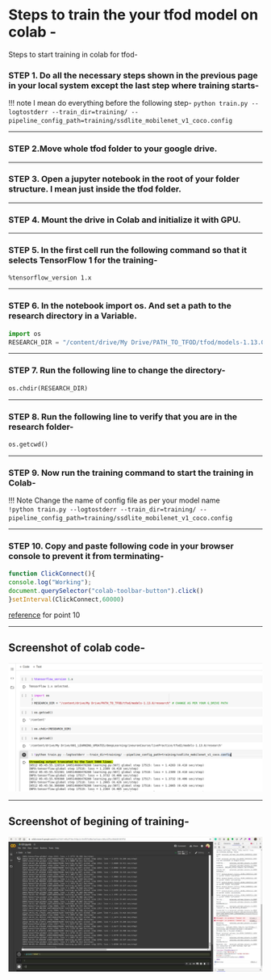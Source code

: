 # Steps to train the your tfod model on colab - 

Steps to start training in colab for tfod-

### STEP 1. Do all the necessary steps shown in the previous page in your local system except the last step where training starts-

!!! note
    I mean do everything before the following step-
    ```
    python train.py --logtostderr --train_dir=training/ --pipeline_config_path=training/ssdlite_mobilenet_v1_coco.config
    ```

---

### STEP 2.Move whole tfod folder to your google drive.

---

### STEP 3. Open a jupyter notebook in the root of your folder structure. I mean just inside the tfod folder.

---

### STEP 4. Mount the drive in Colab and initialize it with GPU.

---

### STEP 5. In the first cell run the following command so that it selects TensorFlow 1 for the training-

```
%tensorflow_version 1.x
```

---

### STEP 6. In the notebook import os. And set a path to the research directory in a Variable.

```python hl_lines="2"
import os
RESEARCH_DIR = "/content/drive/My Drive/PATH_TO_TFOD/tfod/models-1.13.0/research"
```

---

### STEP 7. Run the following line to change the directory-

```python
os.chdir(RESEARCH_DIR)
```

---

### STEP 8. Run the following line to verify that you are in the research folder-

```python
os.getcwd()
```

---

### STEP 9. Now run the training command to start the training in Colab- 

!!! Note
    Change the name of config file as per your model name  
    ```
    !python train.py --logtostderr --train_dir=training/ --pipeline_config_path=training/ssdlite_mobilenet_v1_coco.config
    ```

---


### STEP 10. Copy and paste following code in your browser console to prevent it from terminating- 

```javascript
function ClickConnect(){
console.log("Working"); 
document.querySelector("colab-toolbar-button").click() 
}setInterval(ClickConnect,60000)
```

[reference](https://medium.com/@shivamrawat_756/how-to-prevent-google-colab-from-disconnecting-717b88a128c0) for point 10


---

## Screenshot of colab code- 
![colab code](img/colabOutPut.png)

---

## Screenshot of begining of training- 
![trainingStarted](img/trainingStartedinColab.jpeg)
